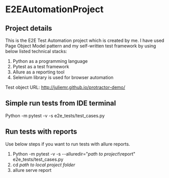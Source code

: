 # E2EAutomationProject
## Project details
This is the E2E Test Automation project which is created by me. I have used Page Object Model pattern and my self-written test framework by using below listed technical stacks:

1. Python as a programming language
2. Pytest as a test framework
3. Allure as a reporting tool
4. Selenium library is used for browser automation

Test object URL: http://juliemr.github.io/protractor-demo/

## Simple run tests from IDE terminal
Python -m pytest -v -s e2e_tests/test_cases.py

## Run tests with reports
Use below steps if you want to run tests with allure reports.

1. Python -m pytest -v -s --alluredir="*path to project*\report" e2e_tests/test_cases.py
2. cd *path to local project folder*
3. allure serve report
